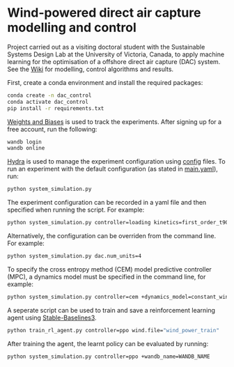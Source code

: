 # Wind-powered direct air capture modelling and control

Project carried out as a visiting doctoral student with the Sustainable Systems Design Lab at the University of Victoria, Canada, to apply machine learning for the optimisation of a offshore direct air capture (DAC) system. See the [Wiki](https://github.com/sradicwebster/dac_control/wiki) for modelling, control algorithms and results.

First, create a conda environment and install the required packages:

```zsh
conda create -n dac_control
conda activate dac_control
pip install -r requirements.txt
```

[Weights and Biases](https://docs.wandb.ai/) is used to track the experiments. After signing up for a free account, run the following:

```zsh
wandb login
wandb online
```

[Hydra](https://hydra.cc/docs/intro/) is used to manage the experiment configuration using [config](configs/) files. To run an experiment with the default configuration (as stated in [main.yaml](configs/main.yaml)), run:

```zsh
python system_simulation.py
```

The experiment configuration can be recorded in a yaml file and then specified when running the script. For example:

```zsh
python system_simulation.py controller=loading kinetics=first_order_t90
```

Alternatively, the configuration can be overriden from the command line. For example:

```zsh
python system_simulation.py dac.num_units=4
```

To specify the cross entropy method (CEM) model predictive controller (MPC), a dynamics model must be specified in the command line, for example:

```zsh
python system_simulation.py controller=cem +dynamics_model=constant_wind
```

A seperate script can be used to train and save a reinforcement learning agent using [Stable-Baselines3](https://stable-baselines3.readthedocs.io/en/master/index.html). 

```zsh
python train_rl_agent.py controller=ppo wind.file="wind_power_train"
```

After training the agent, the learnt policy can be evaluated by running:

```zsh
python system_simulation.py controller=ppo +wandb_name=WANDB_NAME
```
